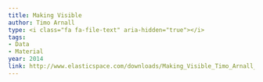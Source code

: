 ```yaml
---
title: Making Visible
author: Timo Arnall
type: <i class="fa fa-file-text" aria-hidden="true"></i>
tags:
- Data
- Material
year: 2014
link: http://www.elasticspace.com/downloads/Making_Visible_Timo_Arnall_2014.pdf
---
```

